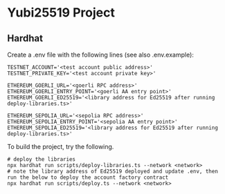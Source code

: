 # Yubi25519 Project

## Hardhat
Create a .env file with the following lines (see also .env.example):

```shell
TESTNET_ACCOUNT='<test account public address>'
TESTNET_PRIVATE_KEY='<test account private key>'

ETHEREUM_GOERLI_URL='<goerli RPC address>'
ETHEREUM_GOERLI_ENTRY_POINT='<goerli AA entry point>'
ETHEREUM_GOERLI_ED25519='<library address for Ed25519 after running deploy-libraries.ts>'

ETHEREUM_SEPOLIA_URL='<sepolia RPC address>'
ETHEREUM_SEPOLIA_ENTRY_POINT='<sepolia AA entry point>'
ETHEREUM_SEPOLIA_ED25519='<library address for Ed25519 after running deploy-libraries.ts>'
```

To build the project, try the following.

```shell
# deploy the libraries
npx hardhat run scripts/deploy-libraries.ts --network <network>
# note the library address of Ed25519 deployed and update .env, then run the below to deploy the account factory contract
npx hardhat run scripts/deploy.ts --network <network>
```
